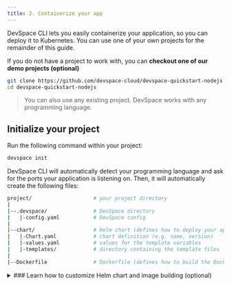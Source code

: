 ```yaml
---
title: 2. Containerize your app
---
```


DevSpace CLI lets you easily containerize your application, so you can deploy it to Kubernetes. You can use one of your own projects for the remainder of this guide. 

If you do not have a project to work with, you can **checkout one of our demo projects (optional)**
<!--DOCUSAURUS_CODE_TABS-->
<!--Node.js-->
```bash
git clone https://github.com/devspace-cloud/devspace-quickstart-nodejs
cd devspace-quickstart-nodejs
```

<!--END_DOCUSAURUS_CODE_TABS-->

> You can also use any existing project. DevSpace works with any programming language.

## Initialize your project
Run the following command within your project:
```bash
devspace init
```
DevSpace CLI will automatically detect your programming language and ask for the ports your application is listening on. Then, it will automatically create the following files:
```bash
project/                    # your project directory
|
|--.devspace/               # DevSpace directory
|   |-config.yaml           # DevSpace config
|
|--chart/                   # Helm chart (defines how to deploy your application)
|   |-Chart.yaml            # chart definition (e.g. name, version)
|   |-values.yaml           # values for the template variables
|   |-templates/            # directory containing the template files
|
|--Dockerfile               # Dockerfile (defines how to build the Docker image)
```

<details>
<summary>
### Learn how to customize Helm chart and image building (optional)
</summary>

See the following guides to:
- [Configure image building](/docs/cli/deployment/images)
- [Add packages to your Helm chart (e.g. database)](/docs/chart/customization/packages)
- [Configure persistent volumes](/docs/chart/customization/persistent-volumes)
- [Set environment variables](/docs/chart/customization/environment-variables)
- [Configure networking for your Helm chart (e.g. ingress)](/docs/chart/customization/networking)
- [Define multiple containers in your Helm chart](/docs/chart/customization/containers)
- [Add custom Kubernetes manifests (.yaml files)](/docs/chart/customization/custom-manifests)
- [Configure auto-scaling within your Helm Chart](/docs/chart/customization/scaling)

</details>
